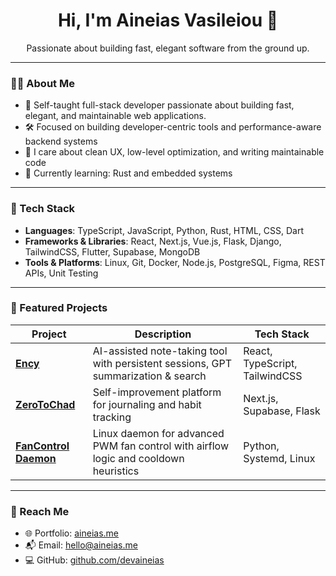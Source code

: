 <h1 align="center">Hi, I'm Aineias Vasileiou 👋</h1>
<p align="center">
  Passionate about building fast, elegant software from the ground up.
</p>

---

### 👨‍💻 About Me

- 🧠 Self-taught full-stack developer passionate about building fast, elegant, and maintainable web applications.
- 🛠️ Focused on building developer-centric tools and performance-aware backend systems  
- 🎯 I care about clean UX, low-level optimization, and writing maintainable code  
- 🌱 Currently learning: Rust and embedded systems

---

### 🧰 Tech Stack

- **Languages**: TypeScript, JavaScript, Python, Rust, HTML, CSS, Dart
- **Frameworks & Libraries**: React, Next.js, Vue.js, Flask, Django, TailwindCSS, Flutter, Supabase, MongoDB
- **Tools & Platforms**: Linux, Git, Docker, Node.js, PostgreSQL, Figma, REST APIs, Unit Testing


---

### 🚀 Featured Projects

| Project        | Description                                                                                     | Tech Stack                                      |
|----------------|-------------------------------------------------------------------------------------------------|-------------------------------------------------|
| [**Ency**](https://github.com/devaineias/ency)           | AI-assisted note-taking tool with persistent sessions, GPT summarization & search     | React, TypeScript, TailwindCSS         |
| [**ZeroToChad**](https://github.com/devaineias/zero-to-chad/) | Self-improvement platform for journaling and habit tracking                           | Next.js, Supabase, Flask                   |
| [**FanControl Daemon**](https://github.com/devaineias/Smart-Fan-Control) | Linux daemon for advanced PWM fan control with airflow logic and cooldown heuristics | Python, Systemd, Linux                            |


---

### 🔗 Reach Me

- 🌐 Portfolio: [aineias.me](https://aineias.me)  
- 📬 Email: hello@aineias.me  
- 💻 GitHub: [github.com/devaineias](https://github.com/devaineias)

